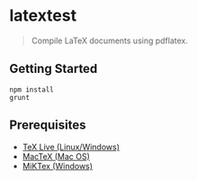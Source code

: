 latextest
=========

> Compile LaTeX documents using pdflatex.

## Getting Started

```shell
npm install
grunt
```

## Prerequisites

* [TeX Live (Linux/Windows)](http://www.tug.org/texlive/)
* [MacTeX (Mac OS)](http://www.tug.org/mactex/)
* [MiKTex (Windows)](http://miktex.org/)
